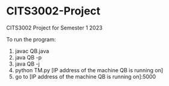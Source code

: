 # CITS3002-Project
CITS3002 Project for Semester 1 2023

To run the program:
1) javac QB.java
2) java QB -p
3) java QB -j
4) python TM.py [IP address of the machine QB is running on]
5) go to [IP address of the machine QB is running on]:5000
